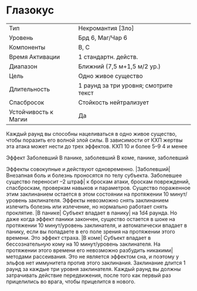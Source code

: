 
# Глазокус

| | |
|---|---|
|Тип|Некромантия [Зло]|
|Уровень| Брд 6, Маг/Чар 6|
|Компоненты| В, С|
|Время Активации| 1 стандартн. действ.|
|Диапазон| Ближний (7,5 м+1,5 м/2 ур.)|
|Цель| Одно живое существо|
|Длительность| 1 раунд за три уровня; смотрите текст|
|Спасбросок| Стойкость нейтрализует|
|Устойчивость к Магии| Да|

Каждый раунд вы способны нацеливаться в одно живое существо, чтобы
поразить его волной злой силы. В зависимости от КХП жертвы эта атака
может нести до трех эффектов.
КХП
10 и более
5–9
4 и менее

Эффект
Заболевший
В панике, заболевший
В коме, панике, заболевший

Эффекты совокупные и действуют
одновременно.
|Заболевший| Внезапная боль и болезнь проносятся по телу субъекта. Заболевшее существо переносит –2 штраф|
к броскам атаки, броскам повреждений,
спасброскам, проверкам навыков и параметров. Существо пораженное этим
заклинанием остается в этом состоянии
на протяжении 10 минут/уровень заклинателя. Эффекты невозможно снять
заклинанием излечить болезнь или излечение, но нормально работает снять
проклятие.
|В панике| Субъект впадает в панику|
на 1d4 раунда. Но даже когда эффект
паники закончен, существо остается в
шоке на протяжении 10 минут/уровень
заклинателя, и автоматически впадает
в панику, если вы попадаете в его поле
зрения на протяжении этого времени.
Это эффект страха.
|В коме| Субъект впадает в бессознательную кому на 10 минут/уровень заклинателя. На протяжении этого времени его невозможно разбудить никакими|
методами рассеивания. Это не является
эффектом сна, и поэтому у эльфов нет
иммунитета против этого заклинания.
Заклинание длится 1 раунд за каждые
три уровня заклинателя. Каждый раунд
вы должны затрачивать действие передвижения, после того как первый раз
прицелились во врага, чтобы прицелится в нового.